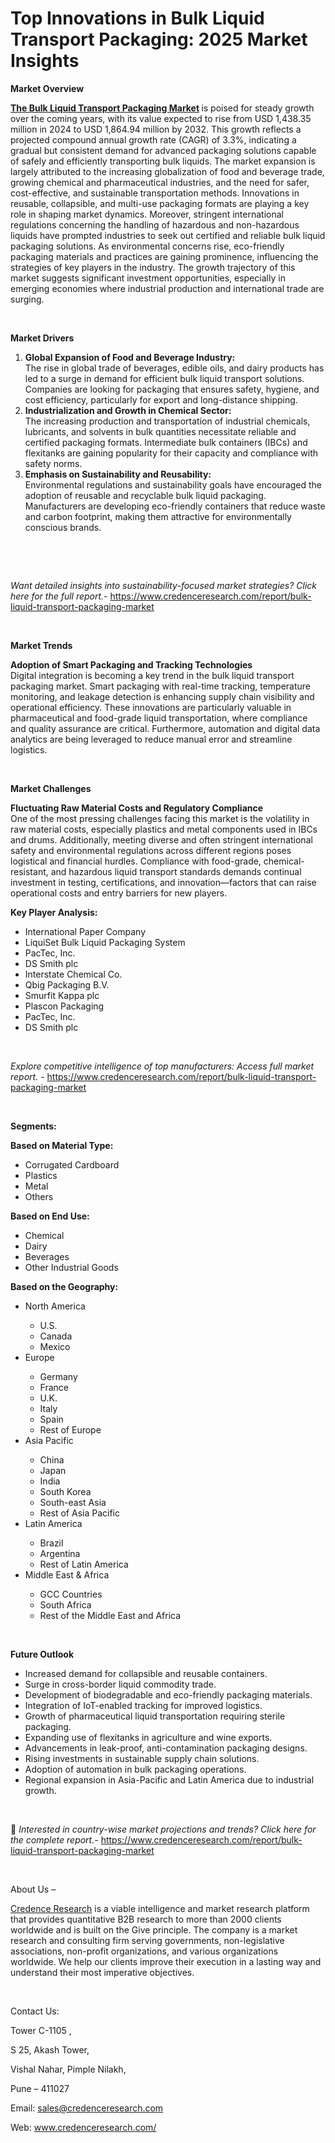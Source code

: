 # Top Innovations in Bulk Liquid Transport Packaging: 2025 Market Insights


<p><strong>Market Overview</strong></p>
<p><strong><a href="https://www.credenceresearch.com/report/bulk-liquid-transport-packaging-market">The Bulk Liquid Transport Packaging Market</a> </strong>is poised for steady growth over the coming years, with its value expected to rise from USD 1,438.35 million in 2024 to USD 1,864.94 million by 2032. This growth reflects a projected compound annual growth rate (CAGR) of 3.3%, indicating a gradual but consistent demand for advanced packaging solutions capable of safely and efficiently transporting bulk liquids. The market expansion is largely attributed to the increasing globalization of food and beverage trade, growing chemical and pharmaceutical industries, and the need for safer, cost-effective, and sustainable transportation methods. Innovations in reusable, collapsible, and multi-use packaging formats are playing a key role in shaping market dynamics. Moreover, stringent international regulations concerning the handling of hazardous and non-hazardous liquids have prompted industries to seek out certified and reliable bulk liquid packaging solutions. As environmental concerns rise, eco-friendly packaging materials and practices are gaining prominence, influencing the strategies of key players in the industry. The growth trajectory of this market suggests significant investment opportunities, especially in emerging economies where industrial production and international trade are surging.</p>
<p><strong>&nbsp;</strong></p>
<p><strong>Market Drivers</strong></p>
<ol>
<li><strong> Global Expansion of Food and Beverage Industry:</strong><br /> The rise in global trade of beverages, edible oils, and dairy products has led to a surge in demand for efficient bulk liquid transport solutions. Companies are looking for packaging that ensures safety, hygiene, and cost efficiency, particularly for export and long-distance shipping.</li>
<li><strong> Industrialization and Growth in Chemical Sector:</strong><br /> The increasing production and transportation of industrial chemicals, lubricants, and solvents in bulk quantities necessitate reliable and certified packaging formats. Intermediate bulk containers (IBCs) and flexitanks are gaining popularity for their capacity and compliance with safety norms.</li>
<li><strong> Emphasis on Sustainability and Reusability:</strong><br /> Environmental regulations and sustainability goals have encouraged the adoption of reusable and recyclable bulk liquid packaging. Manufacturers are developing eco-friendly containers that reduce waste and carbon footprint, making them attractive for environmentally conscious brands.</li>
</ol>
<p><strong>&nbsp;</strong></p>
<p><strong>&nbsp;</strong></p>
<p><em>Want detailed insights into sustainability-focused market strategies? Click here for the full report.- </em><a href="https://www.credenceresearch.com/report/bulk-liquid-transport-packaging-market">https://www.credenceresearch.com/report/bulk-liquid-transport-packaging-market</a></p>
<p>&nbsp;</p>
<p><strong>Market Trends</strong></p>
<p><strong>Adoption of Smart Packaging and Tracking Technologies</strong><br /> Digital integration is becoming a key trend in the bulk liquid transport packaging market. Smart packaging with real-time tracking, temperature monitoring, and leakage detection is enhancing supply chain visibility and operational efficiency. These innovations are particularly valuable in pharmaceutical and food-grade liquid transportation, where compliance and quality assurance are critical. Furthermore, automation and digital data analytics are being leveraged to reduce manual error and streamline logistics.</p>
<p>&nbsp;</p>
<p><strong>Market Challenges</strong></p>
<p><strong>Fluctuating Raw Material Costs and Regulatory Compliance</strong><br /> One of the most pressing challenges facing this market is the volatility in raw material costs, especially plastics and metal components used in IBCs and drums. Additionally, meeting diverse and often stringent international safety and environmental regulations across different regions poses logistical and financial hurdles. Compliance with food-grade, chemical-resistant, and hazardous liquid transport standards demands continual investment in testing, certifications, and innovation&mdash;factors that can raise operational costs and entry barriers for new players.</p>
<p><strong>Key Player Analysis:</strong></p>
<ul>
<li>International Paper Company</li>
<li>LiquiSet Bulk Liquid Packaging System</li>
<li>PacTec, Inc.</li>
<li>DS Smith plc</li>
<li>Interstate Chemical Co.</li>
<li>Qbig Packaging B.V.</li>
<li>Smurfit Kappa plc</li>
<li>Plascon Packaging</li>
<li>PacTec, Inc.</li>
<li>DS Smith plc</li>
</ul>
<p>&nbsp;</p>
<p><em>Explore competitive intelligence of top manufacturers: Access full market report. - </em><a href="https://www.credenceresearch.com/report/bulk-liquid-transport-packaging-market">https://www.credenceresearch.com/report/bulk-liquid-transport-packaging-market</a></p>
<p>&nbsp;</p>
<p><strong>Segments:</strong></p>
<p><strong>Based on Material Type:</strong></p>
<ul>
<li>Corrugated Cardboard</li>
<li>Plastics</li>
<li>Metal</li>
<li>Others</li>
</ul>
<p><strong>Based on End Use:</strong></p>
<ul>
<li>Chemical</li>
<li>Dairy</li>
<li>Beverages</li>
<li>Other Industrial Goods</li>
</ul>
<p><strong>Based on the Geography:</strong></p>
<ul>
<li>North America</li>
<ul>
<li>U.S.</li>
<li>Canada</li>
<li>Mexico</li>
</ul>
<li>Europe</li>
<ul>
<li>Germany</li>
<li>France</li>
<li>U.K.</li>
<li>Italy</li>
<li>Spain</li>
<li>Rest of Europe</li>
</ul>
<li>Asia Pacific</li>
<ul>
<li>China</li>
<li>Japan</li>
<li>India</li>
<li>South Korea</li>
<li>South-east Asia</li>
<li>Rest of Asia Pacific</li>
</ul>
<li>Latin America</li>
<ul>
<li>Brazil</li>
<li>Argentina</li>
<li>Rest of Latin America</li>
</ul>
<li>Middle East &amp; Africa</li>
<ul>
<li>GCC Countries</li>
<li>South Africa</li>
<li>Rest of the Middle East and Africa</li>
</ul>
</ul>
<p>&nbsp;</p>
<p><strong>Future Outlook </strong></p>
<ul>
<li>Increased demand for collapsible and reusable containers.</li>
<li>Surge in cross-border liquid commodity trade.</li>
<li>Development of biodegradable and eco-friendly packaging materials.</li>
<li>Integration of IoT-enabled tracking for improved logistics.</li>
<li>Growth of pharmaceutical liquid transportation requiring sterile packaging.</li>
<li>Expanding use of flexitanks in agriculture and wine exports.</li>
<li>Advancements in leak-proof, anti-contamination packaging designs.</li>
<li>Rising investments in sustainable supply chain solutions.</li>
<li>Adoption of automation in bulk packaging operations.</li>
<li>Regional expansion in Asia-Pacific and Latin America due to industrial growth.</li>
</ul>
<p><strong>&nbsp;</strong></p>
<p>📌 <em>Interested in country-wise market projections and trends? Click here for the complete report.- </em><a href="https://www.credenceresearch.com/report/bulk-liquid-transport-packaging-market">https://www.credenceresearch.com/report/bulk-liquid-transport-packaging-market</a></p>
<p>&nbsp;</p>
<p>About Us &ndash;</p>
<p><a href="https://www.credenceresearch.com/">Credence Research</a> is a viable intelligence and market research platform that provides quantitative B2B research to more than 2000 clients worldwide and is built on the Give principle. The company is a market research and consulting firm serving governments, non-legislative associations, non-profit organizations, and various organizations worldwide. We help our clients improve their execution in a lasting way and understand their most imperative objectives.</p>
<p>&nbsp;</p>
<p>Contact Us:</p>
<p>Tower C-1105 ,</p>
<p>S 25, Akash Tower,</p>
<p>Vishal Nahar, Pimple Nilakh,</p>
<p>Pune &ndash; 411027</p>
<p>Email: <a href="mailto:sales@credenceresearch.com">sales@credenceresearch.com</a></p>
<p>Web: <a href="http://www.credenceresearch.com/">www.credenceresearch.com/</a></p>
